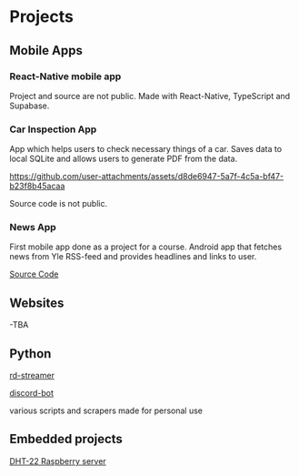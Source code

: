 # Projects

## Mobile Apps
### React-Native mobile app
Project and source are not public. Made with React-Native, TypeScript and Supabase.

### Car Inspection App
App which helps users to check necessary things of a car. Saves data to local SQLite and allows users to generate PDF from the data.


https://github.com/user-attachments/assets/d8de6947-5a7f-4c5a-bf47-b23f8b45acaa


Source code is not public.
### News App
First mobile app done as a project for a course. Android app that fetches news from Yle RSS-feed and provides headlines and links to user.

[Source Code](https://github.com/sibe6/news_app)

## Websites
-TBA

## Python
[rd-streamer](https://github.com/sibe6/rd-streamer)  

[discord-bot](https://github.com/sibe6/sibelius-bot)  

various scripts and scrapers made for personal use

## Embedded projects
[DHT-22 Raspberry server](https://github.com/sibe6/dht-22-reader)
